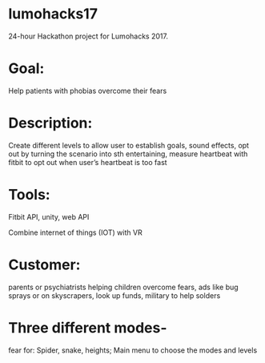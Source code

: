 
# lumohacks17
24-hour Hackathon project for Lumohacks 2017.


# Goal: 
Help patients with phobias overcome their fears 

# Description: 
Create different levels to allow user to establish goals, sound effects, opt out by turning the scenario into sth entertaining, measure heartbeat with fitbit to opt out when user’s heartbeat is too fast 

# Tools: 
Fitbit API, unity, web API 

Combine internet of things (IOT) with VR 

# Customer: 
parents or psychiatrists helping children overcome fears, ads like bug sprays or on skyscrapers, look up funds, military to help solders 

# Three different modes- 
fear for: Spider, snake, heights; 
Main menu to choose the modes and levels 
